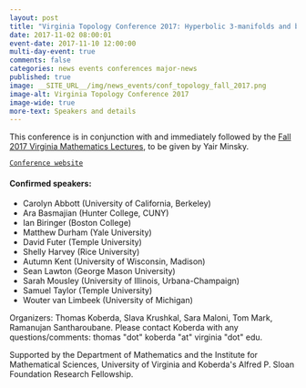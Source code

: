 ```yaml
---
layout: post
title: "Virginia Topology Conference 2017: Hyperbolic 3-manifolds and beyond"
date: 2017-11-02 08:00:01
event-date: 2017-11-10 12:00:00
multi-day-event: true
comments: false
categories: news events conferences major-news
published: true
image: __SITE_URL__/img/news_events/conf_topology_fall_2017.png
image-alt: Virginia Topology Conference 2017
image-wide: true
more-text: Speakers and details
---
```


This conference is in conjunction with and immediately followed by the [Fall 2017 Virginia Mathematics Lectures]({{site.url}}/ims/lectures/yair-minsky/), to be given by Yair Minsky.

[`Conference website`](http://faculty.virginia.edu/Koberda/VTC2017.html)

<!--more-->

#### Confirmed speakers:

- Carolyn Abbott (University of California, Berkeley)
- Ara Basmajian (Hunter College, CUNY)
- Ian Biringer (Boston College)
- Matthew Durham (Yale University)
- David Futer (Temple University)
- Shelly Harvey (Rice University)
- Autumn Kent (University of Wisconsin, Madison)
- Sean Lawton (George Mason University)
- Sarah Mousley (University of Illinois, Urbana-Champaign)
- Samuel Taylor (Temple University)
- Wouter van Limbeek (University of Michigan)

Organizers: Thomas Koberda, Slava Krushkal, Sara Maloni, Tom Mark, Ramanujan Santharoubane. Please contact Koberda with any questions/comments: thomas "dot" koberda "at" virginia "dot" edu.

Supported by the Department of Mathematics and the Institute for Mathematical Sciences, University of Virginia and Koberda's Alfred P. Sloan Foundation Research Fellowship.
